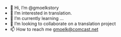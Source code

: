 - 👋 Hi, I’m @gmoelkstory
- 👀 I’m interested in translation.
- 🌱 I’m currently learning ...
- 💞️ I’m looking to collaborate on a translation project
- 📫 How to reach me gmoelk@comcast.net

<!---
gmoelkstory/gmoelkstory is a ✨ special ✨ repository because its `README.md` (this file) appears on your GitHub profile.
You can click the Preview link to take a look at your changes.
--->
